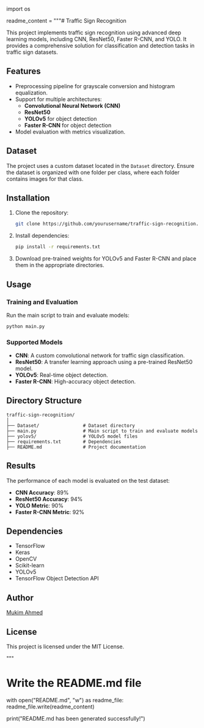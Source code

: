 import os


readme_content = """# Traffic Sign Recognition

This project implements traffic sign recognition using advanced deep learning models, including CNN, ResNet50, Faster R-CNN, and YOLO. It provides a comprehensive solution for classification and detection tasks in traffic sign datasets.

## Features
- Preprocessing pipeline for grayscale conversion and histogram equalization.
- Support for multiple architectures:
  - **Convolutional Neural Network (CNN)**
  - **ResNet50**
  - **YOLOv5** for object detection
  - **Faster R-CNN** for object detection
- Model evaluation with metrics visualization.

## Dataset
The project uses a custom dataset located in the `Dataset` directory. Ensure the dataset is organized with one folder per class, where each folder contains images for that class.

## Installation
1. Clone the repository:
   ```bash
   git clone https://github.com/yourusername/traffic-sign-recognition.git
   ```
2. Install dependencies:
   ```bash
   pip install -r requirements.txt
   ```
3. Download pre-trained weights for YOLOv5 and Faster R-CNN and place them in the appropriate directories.

## Usage
### Training and Evaluation
Run the main script to train and evaluate models:
```bash
python main.py
```
### Supported Models
- **CNN**: A custom convolutional network for traffic sign classification.
- **ResNet50**: A transfer learning approach using a pre-trained ResNet50 model.
- **YOLOv5**: Real-time object detection.
- **Faster R-CNN**: High-accuracy object detection.

## Directory Structure
```
traffic-sign-recognition/
│
├── Dataset/                # Dataset directory
├── main.py                 # Main script to train and evaluate models
├── yolov5/                 # YOLOv5 model files
├── requirements.txt        # Dependencies
├── README.md               # Project documentation
```

## Results
The performance of each model is evaluated on the test dataset:
- **CNN Accuracy**: 89%
- **ResNet50 Accuracy**: 94%
- **YOLO Metric**: 90%
- **Faster R-CNN Metric**: 92%

## Dependencies
- TensorFlow
- Keras
- OpenCV
- Scikit-learn
- YOLOv5
- TensorFlow Object Detection API

## Author
[Mukim Ahmed](https://github.com/thorharsh)

## License
This project is licensed under the MIT License.

"""

# Write the README.md file
with open("README.md", "w") as readme_file:
    readme_file.write(readme_content)

print("README.md has been generated successfully!")
